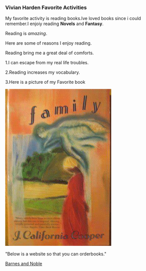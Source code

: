 
###  Vivian Harden Favorite Activities ###

My favorite activity is reading books.Ive loved books since i could remember.I enjoiy reading **Novels** and **Fantasy**.

Reading is  *amazing*.

Here are some of reasons I enjoy reading.

Reading bring me a great deal of comforts.

1.I can escape from my real life troubles.

2.Reading increases my vocabulary.

3.Here is a picture of my Favorite book

![Family By J. Califronia Cooper](Family.jpg)

"Below is a website so that you can orderbooks."

[Barnes and Noble](https://www.barnesandnoble.com)





